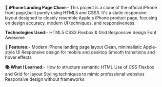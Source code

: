 **📱 iPhone Landing Page Clone**:- 
This project is a clone of the official iPhone front page,built purely using HTML5 and CSS3.
It's a static responsive layout designed to closely resemble Apple's iPhone product page, focusing on design accuracy, modern UI techniques, and responsiveness.

**Technologies Used**:- 
HTML5
CSS3
Flexbox & Grid
Responsive design
Font Awesome 

**🚀 Features**:- 
Modern iPhone landing page layout
Clean, minimalistic Apple-style UI
Responsive design for mobile and desktop
Smooth transitions and hover effects

**📚 What I Learned**:- 
How to structure semantic HTML
Use of CSS Flexbox and Grid for layout
Styling techniques to mimic professional websites
Responsive design without frameworks

